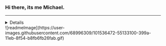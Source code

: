 ### Hi there, its me Michael.
<hr>
<details>
- 🔭 I’m currently working on a secret project...
- 🌱 I’m currently learning JavaScript and Node
- 👯 I’m looking to collaborate on different projects
- 💬 Ask me about rubies
- 📫 How to reach me: linkedin 
- ⚡ Fun fact: Rake it, till you make it.
</details>
![readmeImage](https://user-images.githubusercontent.com/68996309/101536472-55133100-399a-11eb-8f54-b8fb6fb26fab.gif)

<!--
**MrBeamer/MrBeamer** is a ✨ _special_ ✨ repository because its `README.md` (this file) appears on your GitHub profile.



-->
